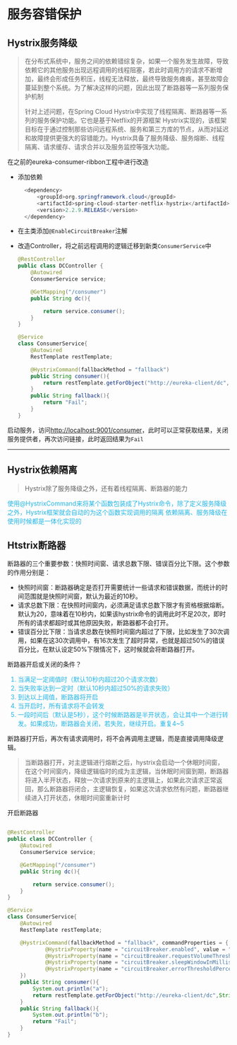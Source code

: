# 服务容错保护

## Hystrix服务降级

> 在分布式系统中，服务之间的依赖错综复杂，如果一个服务发生故障，导致依赖它的其他服务出现远程调用的线程阻塞，若此时调用方的请求不断增加，最终会形成任务积压，线程无法释放，最终导致服务瘫痪，甚至故障会蔓延到整个系统。为了解决这样的问题，因此出现了断路器等一系列服务保护机制
> 
>针对上述问题，在Spring Cloud Hystrix中实现了线程隔离、断路器等一系列的服务保护功能。它也是基于Netflix的开源框架 Hystrix实现的，该框架目标在于通过控制那些访问远程系统、服务和第三方库的节点，从而对延迟和故障提供更强大的容错能力。Hystrix具备了服务降级、服务熔断、线程隔离、请求缓存、请求合并以及服务监控等强大功能。

在之前的eureka-consumer-ribbon工程中进行改造

* 添加依赖

  ``` Java
    <dependency>
        <groupId>org.springframework.cloud</groupId>
        <artifactId>spring-cloud-starter-netflix-hystrix</artifactId>
        <version>2.2.9.RELEASE</version>
    </dependency>
  ```

* 在主类添加`@EnableCircuitBreaker`注解
* 改造Controller，将之前远程调用的逻辑迁移到新类`ConsumerService`中

    ``` Java
    @RestController
    public class DCController {
        @Autowired
        ConsumerService service;

        @GetMapping("/consumer")
        public String dc(){

            return service.consumer();
        }
    }

    @Service
    class ConsumerService{
        @Autowired
        RestTemplate restTemplate;

        @HystrixCommand(fallbackMethod = "fallback")
        public String consumer(){
            return restTemplate.getForObject("http://eureka-client/dc",String.class);
        }
        public String fallback(){
            return "Fail";
        }
    }
    ```
    
启动服务，访问<http://localhost:9001/consumer>，此时可以正常获取结果，关闭服务提供者，再次访问链接，此时返回结果为`Fail`

***

## Hystrix依赖隔离

> Hystrix除了服务降级之外，还有着线程隔离、断路器的能力

<font color=#22B5E5>使用@HystrixCommand来将某个函数包装成了Hystrix命令，除了定义服务降级之外，Hystrix框架就会自动的为这个函数实现调用的隔离
依赖隔离、服务降级在使用时候都是一体化实现的
</font>

## Htstrix断路器

断路器的三个重要参数：快照时间窗、请求总数下限、错误百分比下限。这个参数的作用分别是：

* 快照时间窗：断路器确定是否打开需要统计一些请求和错误数据，而统计的时间范围就是快照时间窗，默认为最近的10秒。
* 请求总数下限：在快照时间窗内，必须满足请求总数下限才有资格根据熔断。默认为20，意味着在10秒内，如果该hystrix命令的调用此时不足20次，即时所有的请求都超时或其他原因失败，断路器都不会打开。
* 错误百分比下限：当请求总数在快照时间窗内超过了下限，比如发生了30次调用，如果在这30次调用中，有16次发生了超时异常，也就是超过50%的错误百分比，在默认设定50%下限情况下，这时候就会将断路器打开。

断路器开启或关闭的条件？
<font color=#23B5E5>

1. 当满足一定阈值时（默认10秒内超过20个请求次数）
2. 当失败率达到一定时（默认10秒内超过50%的请求失败）
3. 到达以上阈值，断路器将开启
4. 当开启时，所有请求将不会转发
5. 一段时间后（默认是5秒），这个时候断路器是半开状态，会让其中一个进行转发。如果成功，断路器会关闭，若失败，继续开启。重复4~5

</font>

断路器打开后，再次有请求调用时，将不会再调用主逻辑，而是直接调用降级逻辑。

> 当断路器打开，对主逻辑进行熔断之后，hystrix会启动一个休眠时间窗，在这个时间窗内，降级逻辑临时的成为主逻辑，当休眠时间窗到期，断路器将进入半开状态，释放一次请求到原来的主逻辑上，如果此次请求正常返回，那么断路器将闭合，主逻辑恢复，如果这次请求依然有问题，断路器继续进入打开状态，休眠时间窗重新计时

开启断路器

``` Java

@RestController
public class DCController {
    @Autowired
    ConsumerService service;

    @GetMapping("/consumer")
    public String dc(){

        return service.consumer();
    }
}

@Service
class ConsumerService{
    @Autowired
    RestTemplate restTemplate;

    @HystrixCommand(fallbackMethod = "fallback", commandProperties = {
            @HystrixProperty(name = "circuitBreaker.enabled", value = "true"),
            @HystrixProperty(name = "circuitBreaker.requestVolumeThreshold", value = "5"),
            @HystrixProperty(name = "circuitBreaker.sleepWindowInMilliseconds", value = "100000"),
            @HystrixProperty(name = "circuitBreaker.errorThresholdPercentage", value = "60")
    })
    public String consumer(){
        System.out.println("a");
        return restTemplate.getForObject("http://eureka-client/dc",String.class);
    }
    public String fallback(){
        System.out.println("b");
        return "Fail";
    }
}
```
